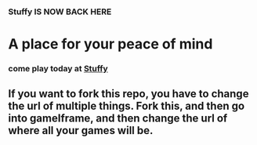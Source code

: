 ### Stuffy IS NOW BACK HERE
# A place for your peace of mind
### come play today at <a href = "https://reading-labs.github.io">Stuffy</a>
## If you want to fork this repo, you have to change the url of multiple things. Fork this, and then go into gameIframe, and then change the url of where all your games will be.
